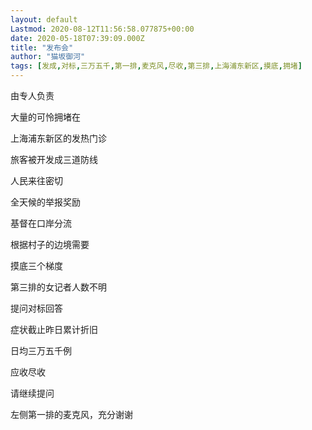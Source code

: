 ```yaml
---
layout: default
Lastmod: 2020-08-12T11:56:58.077875+00:00
date: 2020-05-18T07:39:09.000Z
title: "发布会"
author: "猫坂御河"
tags: [发成,对标,三万五千,第一排,麦克风,尽收,第三排,上海浦东新区,摸底,拥堵]
---
```


由专人负责

大量的可怜拥堵在

上海浦东新区的发热门诊

旅客被开发成三道防线

人民来往密切

全天候的举报奖励

基督在口岸分流

根据村子的边境需要

摸底三个梯度

第三排的女记者人数不明

提问对标回答

症状截止昨日累计折旧

日均三万五千例

应收尽收

请继续提问

左侧第一排的麦克风，充分谢谢

